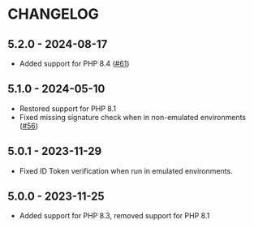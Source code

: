 # CHANGELOG

## 5.2.0 - 2024-08-17

* Added support for PHP 8.4
  ([#61](https://github.com/kreait/firebase-tokens-php/pull/61))

## 5.1.0 - 2024-05-10

* Restored support for PHP 8.1
* Fixed missing signature check when in non-emulated environments
  ([#56](https://github.com/kreait/firebase-tokens-php/pull/56))

## 5.0.1 - 2023-11-29

* Fixed ID Token verification when run in emulated environments.

## 5.0.0 - 2023-11-25

* Added support for PHP 8.3, removed support for PHP 8.1
